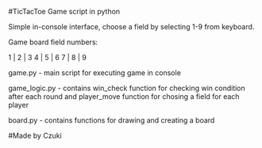 #TicTacToe Game script in python

Simple in-console interface, choose a field by selecting 1-9 from keyboard.

Game board field numbers:

1 | 2 | 3
4 | 5 | 6
7 | 8 | 9

game.py - main script for executing game in console

game_logic.py - contains win_check function for checking win condition after each round and player_move function for chosing a field for each player

board.py - contains functions for drawing and creating a board

#Made by Czuki
